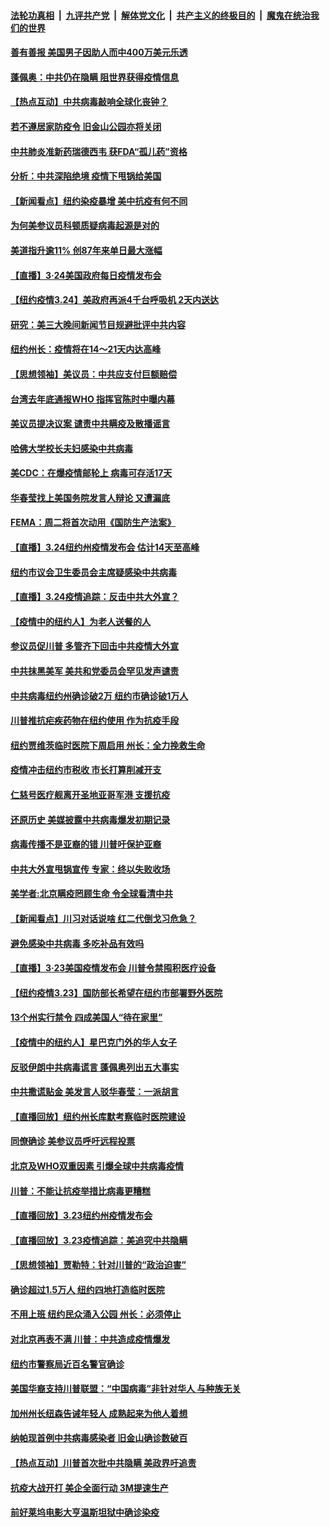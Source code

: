 ####  [法轮功真相](../../../../basic/blob/master/README.md?t=03251501) &nbsp;|&nbsp; [九评共产党](../../../../9ping.md/blob/master/README.md?t=03251501) &nbsp;|&nbsp; [解体党文化](../../../../jtdwh.md/blob/master/README.md?t=03251501)  &nbsp;|&nbsp; [共产主义的终极目的](../../../../gczydzjmd.md/blob/master/README.md?t=03251501) &nbsp;|&nbsp; [魔鬼在统治我们的世界](../../../../mgztzwmdsj.md/blob/master/README.md?t=03251501) 

#### [善有善报 美国男子因助人而中400万美元乐透](../pages/nsc412/n11972334.md?t=03251501) 

#### [蓬佩奥：中共仍在隐瞒 阻世界获得疫情信息](../pages/nsc412/n11971851.md?t=03251501) 

#### [【热点互动】中共病毒敲响全球化丧钟？](../pages/nsc412/n11971701.md?t=03251501) 

#### [若不遵居家防疫令 旧金山公园亦将关闭](../pages/nsc412/n11971877.md?t=03251501) 

#### [中共肺炎准新药瑞德西韦 获FDA“孤儿药”资格](../pages/nsc412/n11971662.md?t=03251501) 

#### [分析：中共深陷绝境 疫情下甩锅给美国](../pages/nsc412/n11967488.md?t=03251501) 

#### [【新闻看点】纽约染疫暴增 美中抗疫有何不同](../pages/nsc412/n11971029.md?t=03251501) 

#### [为何美参议员科顿质疑病毒起源是对的](../pages/nsc412/n11971107.md?t=03251501) 

#### [美道指升逾11% 创87年来单日最大涨幅](../pages/nsc412/n11971465.md?t=03251501) 

#### [【直播】3·24美国政府每日疫情发布会](../pages/nsc412/n11970822.md?t=03251501) 

#### [【纽约疫情3.24】美政府再派4千台呼吸机 2天内送达](../pages/nsc412/n11970495.md?t=03251501) 

#### [研究：美三大晚间新闻节目规避批评中共内容](../pages/nsc412/n11971232.md?t=03251501) 

#### [纽约州长：疫情将在14～21天内达高峰](../pages/nsc412/n11970917.md?t=03251501) 

#### [【思想领袖】美议员：中共应支付巨额赔偿](../pages/nsc412/n11971146.md?t=03251501) 

#### [台湾去年底通报WHO 指挥官陈时中曝内幕](../pages/nsc412/n11970981.md?t=03251501) 

#### [美议员提决议案 谴责中共瞒疫及散播谣言](../pages/nsc412/n11970969.md?t=03251501) 

#### [哈佛大学校长夫妇感染中共病毒](../pages/nsc412/n11970845.md?t=03251501) 

#### [美CDC：在爆疫情邮轮上 病毒可存活17天](../pages/nsc412/n11971041.md?t=03251501) 

#### [华春莹找上美国务院发言人辩论 又遭漏底](../pages/nsc412/n11970670.md?t=03251501) 

#### [FEMA：周二将首次动用《国防生产法案》](../pages/nsc412/n11970655.md?t=03251501) 

#### [【直播】3.24纽约州疫情发布会 估计14天至高峰](../pages/nsc412/n11970458.md?t=03251501) 

#### [纽约市议会卫生委员会主席疑感染中共病毒](../pages/nsc412/n11970616.md?t=03251501) 

#### [【直播】3.24疫情追踪：反击中共大外宣？](../pages/nsc412/n11970043.md?t=03251501) 

#### [【疫情中的纽约人】为老人送餐的人](../pages/nsc412/n11968825.md?t=03251501) 

#### [参议员促川普 多管齐下回击中共疫情大外宣](../pages/nsc412/n11968542.md?t=03251501) 

#### [中共抹黑美军 美共和党委员会罕见发声谴责](../pages/nsc412/n11967918.md?t=03251501) 

#### [中共病毒纽约州确诊破2万 纽约市确诊破1万人](../pages/nsc412/n11968660.md?t=03251501) 

#### [川普推抗疟疾药物在纽约使用  作为抗疫手段](../pages/nsc412/n11968657.md?t=03251501) 

#### [纽约贾维茨临时医院下周启用  州长：全力挽救生命](../pages/nsc412/n11968774.md?t=03251501) 

#### [疫情冲击纽约市税收 市长打算削减开支](../pages/nsc412/n11968771.md?t=03251501) 

#### [仁慈号医疗舰离开圣地亚哥军港 支援抗疫](../pages/nsc412/n11968732.md?t=03251501) 

#### [还原历史 美媒披露中共病毒爆发初期记录](../pages/nsc412/n11968096.md?t=03251501) 

#### [病毒传播不是亚裔的错 川普吁保护亚裔](../pages/nsc412/n11968318.md?t=03251501) 

#### [中共大外宣甩锅宣传 专家：终以失败收场](../pages/nsc412/n11968278.md?t=03251501) 

#### [美学者:北京瞒疫罔顾生命 令全球看清中共](../pages/nsc412/n11962164.md?t=03251501) 

#### [【新闻看点】川习对话说啥 红二代倒戈习危急？](../pages/nsc412/n11967780.md?t=03251501) 

#### [避免感染中共病毒 多吃补品有效吗](../pages/nsc412/n11967997.md?t=03251501) 

#### [【直播】3·23美国疫情发布会 川普令禁囤积医疗设备](../pages/nsc412/n11968137.md?t=03251501) 

#### [【纽约疫情3.23】国防部长希望在纽约市部署野外医院](../pages/nsc412/n11967442.md?t=03251501) 

#### [13个州实行禁令 四成美国人“待在家里”](../pages/nsc412/n11968012.md?t=03251501) 

#### [【疫情中的纽约人】星巴克门外的华人女子](../pages/nsc412/n11965831.md?t=03251501) 

#### [反驳伊朗中共病毒谎言 蓬佩奥列出五大事实](../pages/nsc412/n11967620.md?t=03251501) 

#### [中共撒谎贴金 美发言人驳华春莹：一派胡言](../pages/nsc412/n11967370.md?t=03251501) 

#### [【直播回放】纽约州长库默考察临时医院建设](../pages/nsc412/n11967686.md?t=03251501) 

#### [同僚确诊 美参议员呼吁远程投票](../pages/nsc412/n11967028.md?t=03251501) 

#### [北京及WHO双重因素 引爆全球中共病毒疫情](../pages/nsc412/n11967268.md?t=03251501) 

#### [川普：不能让抗疫举措比病毒更糟糕](../pages/nsc412/n11967123.md?t=03251501) 

#### [【直播回放】3.23纽约州疫情发布会](../pages/nsc412/n11967279.md?t=03251501) 

#### [【直播回放】3.23疫情追踪：美追究中共隐瞒](../pages/nsc412/n11966626.md?t=03251501) 

#### [【思想领袖】贾勒特：针对川普的“政治迫害”](../pages/nsc412/n11802942.md?t=03251501) 

#### [确诊超过1.5万人 纽约四地打造临时医院](../pages/nsc412/n11965415.md?t=03251501) 

#### [不用上班  纽约民众涌入公园  州长：必须停止](../pages/nsc412/n11965430.md?t=03251501) 

#### [对北京再表不满 川普：中共造成疫情爆发](../pages/nsc412/n11964914.md?t=03251501) 

#### [纽约市警察局近百名警官确诊](../pages/nsc412/n11965418.md?t=03251501) 

#### [美国华裔支持川普联盟：“中国病毒”非针对华人  与种族无关](../pages/nsc412/n11965413.md?t=03251501) 

#### [加州州长纽森告诫年轻人   成熟起来为他人着想](../pages/nsc412/n11965657.md?t=03251501) 

#### [纳帕现首例中共病毒感染者      旧金山确诊数破百](../pages/nsc412/n11965612.md?t=03251501) 

#### [【热点互动】川普首次批中共隐瞒 美政界吁追责](../pages/nsc412/n11964600.md?t=03251501) 

#### [抗疫大战开打 美企全面行动 3M提速生产](../pages/nsc412/n11964831.md?t=03251501) 

#### [前好莱坞电影大亨温斯坦狱中确诊染疫](../pages/nsc412/n11964772.md?t=03251501) 

